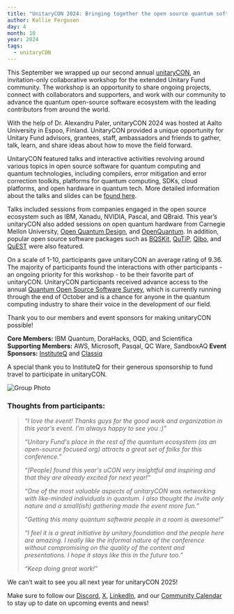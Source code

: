 ```yaml
---
title: "UnitaryCON 2024: Bringing together the open source quantum software community"
author: Kallie Ferguson
day: 4
month: 10
year: 2024
tags: 
  - unitaryCON
---
```


This September we wrapped up our second annual [unitaryCON](https://unitary.foundation/community/unitaryCON/), an invitation-only collaborative workshop for the extended Unitary Fund community. The workshop is an opportunity to share ongoing projects, connect with collaborators and supporters, and work with our community to advance the quantum open-source software ecosystem with the leading contributors from around the world.

With the help of Dr. Alexandru Paler, unitaryCON 2024 was hosted at Aalto University in Espoo, Finland. UnitaryCON provided a unique opportunity for Unitary Fund advisors, grantees, staff, ambassadors and friends to gather, talk, learn, and share ideas about how to move the field forward. 

UnitaryCON featured talks and interactive activities revolving around various topics in open source software for quantum computing and quantum technologies, including compilers, error mitigation and error correction toolkits, platforms for quantum computing, SDKs, cloud platforms, and open hardware in quantum tech. More detailed information about the talks and slides can be [found here](https://unitary.foundation/community/unitaryCON/). 

Talks included sessions from companies engaged in the open source ecosystem such as IBM, Xanadu, NVIDIA, Pascal, and QBraid. This year’s unitaryCON also added sessions on open quantum hardware from Carnegie Mellon University, [Open Quantum Design](https://openquantumdesign.org/), and [OpenQuantum](https://www.open-quantum.org/). In addition, popular open source software packages such as [BQSKit](https://bqskit.lbl.gov/), [QuTiP](https://qutip.org/), [Qibo](https://qibo.science/), and [QuEST](https://github.com/QuEST-Kit/QuEST) were also featured. 

On a scale of 1-10, participants gave unitaryCON an average rating of 9.36. The majority of participants found the interactions with other participants - an ongoing priority for this workshop - to be their favorite part of unitaryCON. 
UnitaryCON participants received advance access to the annual [Quantum Open Source Software Survey](https://www.surveymonkey.com/r/qosssurvey24), which is currently running through the end of October and is a chance for anyone in the quantum computing industry to share their voice in the development of our field.

Thank you to our members and event sponsors for making unitaryCON possible!

**Core Members:** IBM Quantum, DoraHacks, OQD, and Scientifica
**Supporting Members:** AWS, Microsoft, Pasqal, QC Ware, SandboxAQ
**Event Sponsors:** [InstituteQ](https://instituteq.fi/) and [Classiq](https://www.classiq.io/)

A special thank you to InstituteQ for their generous sponsorship to fund travel to participate in unitaryCON.

![Group Photo](/images/2024_unitaryCON.jpg)

### Thoughts from participants:

> *“I love the event! Thanks guys for the good work and organization in this year's event. I'm always happy to see you :)”*
>
> *“Unitary Fund's place in the rest of the quantum ecosystem (as an open-source focused org) attracts a great set of folks for this conference.”*
>
> *“[People] found this year's uCON very insightful and inspiring and that they are already excited for next year!”*
>
> *“One of the most valuable aspects of unitaryCON was networking with like-minded individuals in quantum. I also thought the invite only nature and a small(ish) gathering made the event more fun.”*
> 
> *“Getting this many quantum software people in a room is awesome!”*
> 
> *“I feel it is a great initiative by unitary.foundation and the people here are amazing. I really like the informal nature of the conference without compromising on the quality of the content and presentations. I hope it stays like this in the future too.”*
> 
> *“Keep doing great work!”*

We can’t wait to see you all next year for unitaryCON 2025! 

Make sure to follow our [Discord](https://discord.com/invite/JqVGmpkP96), [X](https://twitter.com/unitaryfund), [LinkedIn](https://www.linkedin.com/company/unitary.foundation/), and our [Community Calendar](https://calendar.google.com/calendar/u/0/embed?src=c_mgqdq6hj2isi4d6h467kfqvg60@group.calendar.google.com) to stay up to date on upcoming events and news!
